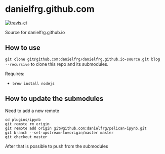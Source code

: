 danielfrg.github.com
===============================

[![travis-ci](https://travis-ci.org/danielfrg/danielfrg.github.io-source.svg)](https://travis-ci.org/danielfrg/danielfrg.github.io-source)

Source for danielfrg.github.io

## How to use

`git clone git@github.com:danielfrg/danielfrg.github.io-source.git blog --recursive`
to clone this repo and its submodules.

Requires:

- `brew install nodejs`

## How to update the submodules

Need to add a new remote

```
cd plugins/ipynb
git remote rm origin
git remote add origin git@github.com:danielfrg/pelican-ipynb.git
git branch --set-upstream-to=origin/master master
git checkout master
```

After that is possible to push from the submodules
